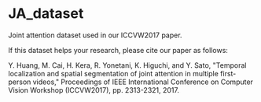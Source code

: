 # JA_dataset
Joint attention dataset used in our ICCVW2017 paper.

If this dataset helps your research, please cite our paper as follows:

Y. Huang, M. Cai, H. Kera, R. Yonetani, K. Higuchi, and Y. Sato, "Temporal localization and spatial segmentation of joint attention in multiple first-person videos," Proceedings of IEEE International Conference on Computer Vision Workshop (ICCVW2017), pp. 2313-2321, 2017.
